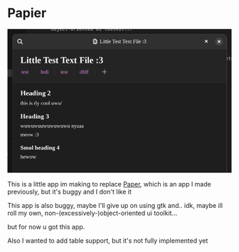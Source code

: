 # Papier

![A Papier sreenshot](./screenshot.png)

This is a little app im making to replace [Paper](https://gitlab.com/posidon_software/paper), which is an app I made previously, but it's buggy and I don't like it

This app is also buggy, maybe I'll give up on using gtk and.. idk, maybe ill roll my own, non-(excessively-)object-oriented ui toolkit...

but for now u got this app.

Also I wanted to add table support, but it's not fully implemented yet